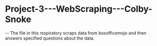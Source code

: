 # Project-3---WebScraping---Colby-Snoke
-- The file in this respiratory scraps data from boxofficemojo and then answers specified questions about the data. 
